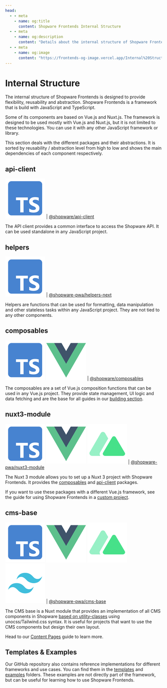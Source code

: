 ```yaml
---
head:
  - - meta
    - name: og:title
      content: Shopware Frontends Internal Structure
  - - meta
    - name: og:description
      content: "Details about the internal structure of Shopware Frontends"
  - - meta
    - name: og:image
      content: "https://frontends-og-image.vercel.app/Internal%20Structure?fontSize=150px"
---
```


<script setup>
import githubIcon from '../.assets/framework-icons/github.png';
</script>

# Internal Structure

The internal structure of Shopware Frontends is designed to provide flexibility, reusability and abstraction. Shopware Frontends is a framework that is build with JavaScript and TypeScript.

Some of its components are based on Vue.js and Nuxt.js. The framework is designed to be used mostly with Vue.js and Nuxt.js, but it is not limited to these technologies. You can use it with any other JavaScript framework or library.

This section deals with the different packages and their abstractions. It is sorted by reusability / abstraction level from high to low and shows the main dependencies of each component respectively.

<PageRef title="shopware/frontends packages" sub="Explore all Shopware Frontends packages on GitHub" :icon="githubIcon" page="https://github.com/shopware/frontends/tree/main/packages" target="_blank" />

## api-client

<div class="flex mt--4 mb-4 gap-2">
    <img src="../.assets/framework-icons/typescript.png" alt="This package depends on Typescript" title="This package depends on Typescript" class="w-6 aspect-square hover:scale-125 transition hover:drop-shadow-md" /> | <a href="https://www.npmjs.com/package/@shopware/api-client" target="_blank">@shopware/api-client</a>
</div>

The API client provides a common interface to access the Shopware API. It can be used standalone in any JavaScript project.

<PageRef page="../packages/api-client.html" title="API Client Reference" sub="Package reference with all services" />

## helpers

<div class="flex mt--4 mb-4 gap-2">
    <img src="../.assets/framework-icons/typescript.png" alt="This package depends on Typescript" title="This package depends on Typescript" class="w-6 aspect-square hover:scale-125 transition hover:drop-shadow-md" /> | <a href="https://www.npmjs.com/package/@shopware-pwa/helpers-next" target="_blank">@shopware-pwa/helpers-next</a>
</div>

Helpers are functions that can be used for formatting, data manipulation and other stateless tasks within any JavaScript project. They are not tied to any other components.

<PageRef page="../packages/helpers.html" title="Helpers Reference" sub="Package reference with all helper methods" />

## composables

<div class="flex mt--4 mb-4 gap-2">
    <img src="../.assets/framework-icons/typescript.png" alt="This package depends on Typescript" title="This package depends on Typescript" class="w-6 aspect-square hover:scale-125 transition hover:drop-shadow-md" />
    <img src="../.assets/framework-icons/vue.png" alt="This package depends on Vue.js 3" title="This package depends on Vue.js 3" class="w-6 aspect-square hover:scale-125 transition hover:drop-shadow-md" /> | <a href="https://www.npmjs.com/package/@shopware/composables" target="_blank">@shopware/composables</a>
</div>

The composables are a set of Vue.js composition functions that can be used in any Vue.js project. They provide state management, UI logic and data fetching and are the base for all guides in our [building section](/getting-started/).

<PageRef page="../packages/composables.html" title="Composables Reference" sub="Package API reference with all composables" />

## nuxt3-module

<div class="flex mt--4 mb-4 gap-2">
    <img src="../.assets/framework-icons/typescript.png" alt="This package depends on Typescript" title="This package depends on Typescript" class="w-6 aspect-square hover:scale-125 transition hover:drop-shadow-md" />
    <img src="../.assets/framework-icons/vue.png" alt="This package depends on Vue.js 3" title="This package depends on Vue.js 3" class="w-6 aspect-square hover:scale-125 transition hover:drop-shadow-md" />
    <img src="../.assets/framework-icons/nuxt.png" alt="This package depends on Nuxt 3" title="This package depends on Nuxt 3" class="w-6 aspect-square hover:scale-125 transition hover:drop-shadow-md" /> | <a href="https://www.npmjs.com/package/@shopware-pwa/nuxt3-module" target="_blank">@shopware-pwa/nuxt3-module</a>
</div>

The Nuxt 3 module allows you to set up a Nuxt 3 project with Shopware Frontends. It provides the [composables](#composables) and [api-client](#api-client) packages.

If you want to use these packages with a different Vue.js framework, see the guide for using Shopware Frontends in a [custom project](/getting-started/templates/custom-vue-project.html).

<PageRef page="../packages/nuxt3-module.html" title="Nuxt3 Module Reference" sub="Documentation about setup and basic usage" />

## cms-base

<div class="flex mt--4 mb-4 gap-2">
    <img src="../.assets/framework-icons/typescript.png" alt="This package depends on Typescript" title="This package depends on Typescript" class="w-6 aspect-square hover:scale-125 transition hover:drop-shadow-md" />
    <img src="../.assets/framework-icons/vue.png" alt="This package depends on Vue.js 3" title="This package depends on Vue.js 3" class="w-6 aspect-square hover:scale-125 transition hover:drop-shadow-md" />
    <img src="../.assets/framework-icons/nuxt.png" alt="This package depends on Nuxt 3" title="This package depends on Nuxt 3" class="w-6 aspect-square hover:scale-125 transition hover:drop-shadow-md" />
    <img src="../.assets/framework-icons/tailwind.png" alt="This package depends on UnoCSS / Tailwind.css" title="This package depends on UnoCSS / Tailwind.css" class="w-6 aspect-square hover:scale-125 transition hover:drop-shadow-md" /> | <a href="https://www.npmjs.com/package/@shopware-pwa/cms-base" target="_blank">@shopware-pwa/cms-base</a>
</div>

The CMS base is a Nuxt module that provides an implementation of all CMS components in Shopware [based on utility-classes](./styling.html) using unocss/Tailwind.css syntax. It is useful for projects that want to use the CMS components but design their own layout.

Head to our [Content Pages](/getting-started/cms/content-pages.html#use-the-cms-base-package) guide to learn more.

<PageRef page="../packages/cms-base.html" title="CMS Base Reference" sub="Package API reference for the CMS composables" />

## Templates & Examples

Our GitHub repository also contains reference implementations for different frameworks and use cases. You can find them in the [templates](https://github.com/shopware/frontends/tree/main/templates) and [examples](https://github.com/shopware/frontends/tree/main/examples) folders. These examples are not directly part of the framework, but can be useful for learning how to use Shopware Frontends.
